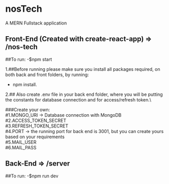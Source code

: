 # nosTech

A MERN Fullstack application

## Front-End (Created with create-react-app) => /nos-tech
 
   ##To run:
   -$npm start
   
1.##Before running please make sure you install all packages required, 
  on both back and front folders, by running:
  - npm install.

2.## Also create .env file in your back end folder, where you will be putting
     the constants for database connection and for access/refresh token.\
     
  ###Create your own:\
     #1.MONGO_URI -> Database connection with MongoDB\
     #2.ACCESS_TOKEN_SECRET\
     #3.REFRESH_TOKEN_SECRET\
     #4.PORT -> the running port for back end is 3001, but you can create yours based on your requirements\
     #5.MAIL_USER\
     #6.MAIL_PASS
 
## Back-End => /server

   ##To run:
   -$npm run dev
